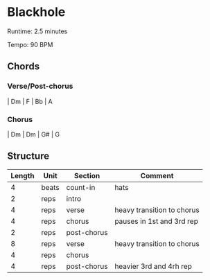 Blackhole
===========

Runtime: 2.5 minutes

Tempo: 90 BPM

Chords
------

### Verse/Post-chorus

| Dm | F | Bb | A

### Chorus

| Dm | Dm | G# | G

Structure
---------

| Length | Unit  | Section      | Comment                    |
|--------|-------|--------------|----------------------------|
| 4      | beats | count-in     | hats                       |
| 2      | reps  | intro        |                            |
| 4      | reps  | verse        | heavy transition to chorus |
| 4      | reps  | chorus       | pauses in 1st and 3rd rep  |
| 2      | reps  | post-chorus  |                            |
| 8      | reps  | verse        | heavy transition to chorus |
| 4      | reps  | chorus       |                            |
| 4      | reps  | post-chorus  | heavier 3rd and 4rh rep    |
